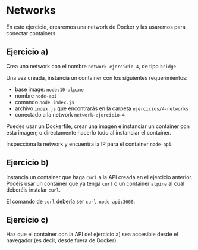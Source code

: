 # Networks
En este ejercicio, crearemos una network de Docker y las usaremos para conectar containers.

## Ejercicio a)
Crea una network con el nombre `network-ejercicio-4`, de tipo `bridge`.

Una vez creada, instancia un container con los siguientes requerimientos:
- base image: `node:10-alpine`
- nombre `node-api`
- comando `node index.js`
- archivo `index.js` que encontrarás en la carpeta `ejercicios/4-networks`
- conectado a la network `network-ejercicio-4`

Puedes usar un Dockerfile, crear una imagen e instanciar un container con esta imagen; o directamente hacerlo todo al instanciar el container.

Inspecciona la network y encuentra la IP para el container `node-api`.

## Ejercicio b)
Instancia un container que haga `curl` a la API creada en el ejercicio anterior. Podéis usar un container que ya tenga `curl` o un container `alpine` al cual deberéis instalar `curl`.

El comando de `curl` debería ser `curl node-api:3000`.

## Ejercicio c)
Haz que el container con la API del ejercicio a) sea accesible desde el navegador (es decir, desde fuera de Docker).
